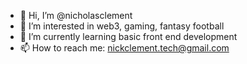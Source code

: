 - 👋 Hi, I’m @nicholasclement
- 👀 I’m interested in web3, gaming, fantasy football
- 🌱 I’m currently learning basic front end development
- 📫 How to reach me: nickclement.tech@gmail.com

<!---
nicholasclement/nicholasclement is a ✨ special ✨ repository because its `README.md` (this file) appears on your GitHub profile.
You can click the Preview link to take a look at your changes.
--->
